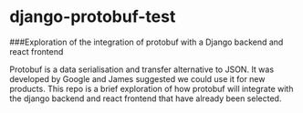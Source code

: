 # django-protobuf-test
###Exploration of the integration of protobuf with a Django backend and react frontend

Protobuf is a data serialisation and transfer alternative to JSON. It was developed by Google and James suggested we
could use it for new products. This repo is a brief exploration of how protobuf will integrate with the django backend
and react frontend that have already been selected.
